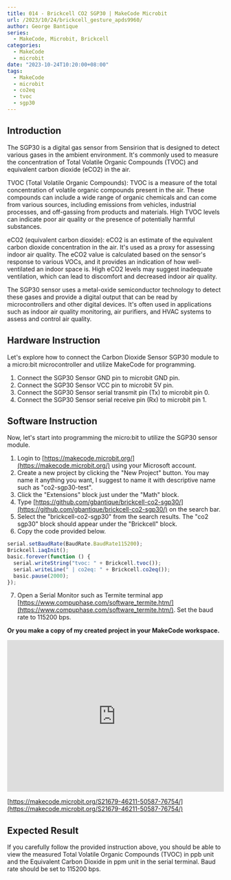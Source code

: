 ```yaml
---
title: 014 - Brickcell CO2 SGP30 | MakeCode Microbit
url: /2023/10/24/brickcell_gesture_apds9960/
author: George Bantique
series:
  - MakeCode, Microbit, Brickcell
categories:
  - MakeCode
  - microbit
date: "2023-10-24T10:20:00+08:00"
tags:
  - MakeCode
  - microbit
  - co2eq
  - tvoc
  - sgp30
---
```


## **Introduction**

The SGP30 is a digital gas sensor from Sensirion that is designed to detect various gases in the ambient environment. It's commonly used to measure the concentration of Total Volatile Organic Compounds (TVOC) and equivalent carbon dioxide (eCO2) in the air.

TVOC (Total Volatile Organic Compounds): TVOC is a measure of the total concentration of volatile organic compounds present in the air. These compounds can include a wide range of organic chemicals and can come from various sources, including emissions from vehicles, industrial processes, and off-gassing from products and materials. High TVOC levels can indicate poor air quality or the presence of potentially harmful substances.

eCO2 (equivalent carbon dioxide): eCO2 is an estimate of the equivalent carbon dioxide concentration in the air. It's used as a proxy for assessing indoor air quality. The eCO2 value is calculated based on the sensor's response to various VOCs, and it provides an indication of how well-ventilated an indoor space is. High eCO2 levels may suggest inadequate ventilation, which can lead to discomfort and decreased indoor air quality.

The SGP30 sensor uses a metal-oxide semiconductor technology to detect these gases and provide a digital output that can be read by microcontrollers and other digital devices. It's often used in applications such as indoor air quality monitoring, air purifiers, and HVAC systems to assess and control air quality.

## **Hardware Instruction**

Let's explore how to connect the Carbon Dioxide Sensor SGP30 module to a micro:bit microcontroller and utilize MakeCode for programming.

1. Connect the SGP30 Sensor GND pin to microbit GND pin.
2. Connect the SGP30 Sensor VCC pin to microbit 5V pin.
3. Connect the SGP30 Sensor serial transmit pin (Tx) to microbit pin 0.
4. Connect the SGP30 Sensor serial receive pin (Rx) to microbit pin 1.

## **Software Instruction**

Now, let's start into programming the micro:bit to utilize the SGP30 sensor module.

1. Login to [https://makecode.microbit.org/](https://makecode.microbit.org/) using your Microsoft account.
2. Create a new project by clicking the "New Project" button. You may name it anything you want, I suggest to name it with descriptive name such as "co2-sgp30-test".
3. Click the "Extensions" block just under the "Math" block.
4. Type [https://github.com/gbantique/brickcell-co2-sgp30/](https://github.com/gbantique/brickcell-co2-sgp30/) on the search bar.
5. Select the "brickcell-co2-sgp30" from the search results. The "co2 sgp30" block should appear under the "Brickcell" block.
6. Copy the code provided below.

```ts
serial.setBaudRate(BaudRate.BaudRate115200);
Brickcell.iaqInit();
basic.forever(function () {
  serial.writeString("tvoc: " + Brickcell.tvoc());
  serial.writeLine(" | co2eq: " + Brickcell.co2eq());
  basic.pause(2000);
});
```

7. Open a Serial Monitor such as Termite terminal app [https://www.compuphase.com/software_termite.htm/](https://www.compuphase.com/software_termite.htm/). Set the baud rate to 115200 bps.

**Or you make a copy of my created project in your MakeCode workspace.**

<div style="position:relative;height:0;padding-bottom:70%;overflow:hidden;"><iframe style="position:absolute;top:0;left:0;width:100%;height:100%;" src="https://makecode.microbit.org/#pub:S21679-46211-50587-76754" frameborder="0" sandbox="allow-popups allow-forms allow-scripts allow-same-origin"></iframe></div>

[https://makecode.microbit.org/S21679-46211-50587-76754/](https://makecode.microbit.org/S21679-46211-50587-76754/)

## **Expected Result**

If you carefully follow the provided instruction above, you should be able to view the measured Total Volatile Organic Compounds (TVOC) in ppb unit and the Equivalent Carbon Dioxide in ppm unit in the serial terminal. Baud rate should be set to 115200 bps.
